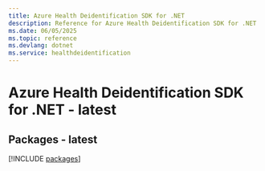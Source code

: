 ```yaml
---
title: Azure Health Deidentification SDK for .NET
description: Reference for Azure Health Deidentification SDK for .NET
ms.date: 06/05/2025
ms.topic: reference
ms.devlang: dotnet
ms.service: healthdeidentification
---
```

# Azure Health Deidentification SDK for .NET - latest
## Packages - latest
[!INCLUDE [packages](health-deidentification-index.md)]